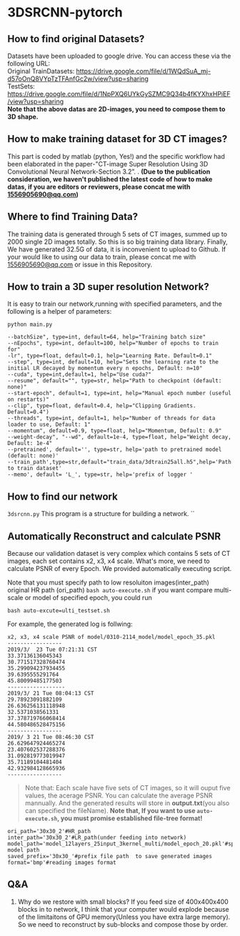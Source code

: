# 3DSRCNN-pytorch  
## How to find original Datasets?
Datasets have been uploaded to google drive. You can access these via the following URL:  
Original TrainDatasets: https://drive.google.com/file/d/1WQdSuA_mj-d57oOnQ8VYpTzTFAnfGc2w/view?usp=sharing  
TestSets: https://drive.google.com/file/d/1NpPXQ6UYkGySZMC9Q34b4fKYXhxHPiEF/view?usp=sharing  
**Note that the above datas are 2D-images, you need to compose them to 3D shape.**
## How to make training dataset for 3D CT images?  
This part is coded by matlab (python, Yes!) and the specific workflow had been elaborated in the paper-"CT-image Super Resolution Using 3D Convolutional Neural Network-Section 3.2”. . **(Due to the publication consideration, we haven't published the latest code of how to make datas, if you are editors or reviewers, please concat me with 1556905690@qq.com)**  
## Where to find Training Data?
The training data is generated through 5 sets of CT images, summed up to  2000 single 2D images totally. 
So this is so big training data library. Finally, We have generated 32.5G of data, it is inconvenient to upload to Github.
If your would like to using our data to train, please concat me with 1556905690@qq.com or issue in this Repository.
## How to train a 3D super resolution Network?  
It is easy to train our network,running with specified parameters, and the following is a helper of parameters:
```
python main.py 

--batchSize", type=int, default=64, help="Training batch size"
--nEpochs", type=int, default=100, help="Number of epochs to train for"
-lr", type=float, default=0.1, help="Learning Rate. Default=0.1"
--step", type=int, default=10, help="Sets the learning rate to the initial LR decayed by momentum every n epochs, Default: n=10"
--cuda", type=int,default=1, help="Use cuda?"
--resume", default="", type=str, help="Path to checkpoint (default: none)"
--start-epoch", default=1, type=int, help="Manual epoch number (useful on restarts)"
--clip", type=float, default=0.4, help="Clipping Gradients. Default=0.4")
--threads", type=int, default=1, help="Number of threads for data loader to use, Default: 1"
--momentum", default=0.9, type=float, help="Momentum, Default: 0.9"
--weight-decay", "--wd", default=1e-4, type=float, help="Weight decay, Default: 1e-4"
--pretrained', default='', type=str, help='path to pretrained model (default: none)'
--train_path',type=str,default="train_data/3dtrain25all.h5",help='Path to train dataset'
--memo', default= 'L_', type=str, help='prefix of logger '
```
## How to  find our network 
`3dsrcnn.py` This program is a structure for building a network.  ``
## Automatically Reconstruct and calculate PSNR  
Because our validation dataset is very complex which contains 5 sets of CT images, each set contains x2, x3, x4 scale.
What's more, we need to calculate PSNR of every Epoch. We provided automatically executing script.
  
Note that you must specify path to low resoluiton images(inter_path)
original HR path (ori_path)
`bash auto-execute.sh`
if you want compare multi-scale or model of specified epoch, you could run 
```
bash auto-excute=ulti_testset.sh
```
For example, the generated log is follwing:
```
x2, x3, x4 scale PSNR of model/0310-2114_model/model_epoch_35.pkl 
-----------------
2019/3/  23 Tue 07:21:31 CST
33.37136136045343
30.771517328760474
35.299094237934455
39.6395555291764
45.80099485177503
------------------
2019/3/ 21 Tue 08:04:13 CST
29.78923091882109
26.636256131118948
32.5371038561331
37.378719766068414
44.580486528475156
-----------------
2019/ 3 21 Tue 08:46:30 CST
26.629647924465274
23.407602537288376
31.092819773019947
35.71189104481404
42.932984128665936
-----------------
```
>Note that: Each scale have five sets of CT images, so it will ouput five values, the acerage PSNR. You can calculate the average PSNR mannually. And the generated results will store in **output.txt**(you also can specified the fileName).
**Note that, If you want to use `auto-execute.sh`, you must promise 
established file-tree format!**
```
ori_path='30x30_2'#HR_path
inter_path='30x30_2'#LR_path(under feeding into network)
model_path='model_12layers_25input_3kernel_multi/model_epoch_20.pkl'#specify model path
saved_prefix='30x30_'#prefix file path  to save generated images
format='bmp'#reading images format
```
## Q&A
1. Why do we restore with small blocks?
If you feed size of 400x400x400 blocks in to network, I think that your computer would explode because of the limitaitons of GPU memory(Unless you have extra large memory). So we need to reconstruct by sub-blocks and compose those by order.
